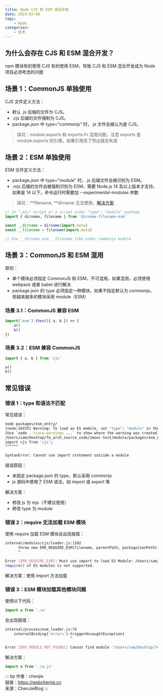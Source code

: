 ```yaml
---
title: Node CJS 和 ESM 混合开发
date: 2023-03-08
tags:
    - Node
categories:
    - 技术
---
```


## 为什么会存在 CJS 和 ESM 混合开发？

npm 模块有的使用 CJS 有的使用 ESM，导致 CJS 和 ESM 混合开发成为 Node 项目必须考虑的问题

## 场景 1：CommonJS 单独使用

CJS 文件定义方法：

-   默认 .js 后缀的文件为 CJS。
-   .cjs 后缀的文件强制为 CJS。
-   package.json 中 type="commonjs" 时，.js 文件会被认为是 CJS。

> 踩坑：module.exports 和 exports.fn 混用问题，注意 exports 是 module.exports 的引用，如果引用变了导出就会失效

## 场景 2：ESM 单独使用

ESM 文件定义方法：

-   package.json 中 type="module" 时，.js 后缀文件会被识别为 ESM。
-   .mjs 后缀的文件会被强制识别为 ESM，需要 Node.js 14 及以上版本才支持，如果是 14 以下，命令运行时需要加 --experimental-modules 参数

> 踩坑：**filename, **dirname 无法使用，[解决方案](https://www.npmjs.com/package/dirname-filename-esm)

```js
// In ".mjs" script or a script under "type": "module" package
import { dirname, filename } from 'dirname-filename-esm'

const __dirname = dirname(import.meta)
const __filename = filename(import.meta)

// Use __dirname and __filename like under commonjs module
```

## 场景 3：CommonJS 和 ESM 混用

原则：

-   单个模块必须指定 CommonJS 和 ESM，不可混用，如果混用，必须使用 webpack 或者 babel 进行解决
-   package.json 的 type 必须指定一种模块，如果不指定默认为 commonjs，但越来越多的模块采用 module（ESM）

### 场景 3.1：CommonJS 兼容 ESM

```js
import('esm').then(({ a, b }) => {
    a()
    b()
})
```

### 场景 3.2：ESM 兼容 CommonJS

```js
import { a, b } from 'cjs'

a()
b()
```

## 常见错误

### 错误 1：type 和语法不匹配

常见错误：

```bash
node packages/esm_entry/
(node:16435) Warning: To load an ES module, set "type": "module" in the package.json or use the .mjs extension.
(Use `node --trace-warnings ...` to show where the warning was created)
/Users/sam/Desktop/fe_arch_source_code/imooc-test/module/packages/esm_entry/lib/index.js:1
import cjs from 'cjs';
^^^^^^

SyntaxError: Cannot use import statement outside a module
```

错误原因：

-   未指定 package.json 的 type，默认采用 commonjs
-   js 源码中使用了 ESM 语法，如 import 或 export 等

解决方案：

-   修改 js 为 mjs（不建议使用）
-   修改 type 为 module

### 错误 2：require 无法加载 ESM 模块

使用 require 加载 ESM 模块会出现报错：

```bash
internal/modules/cjs/loader.js:1102
      throw new ERR_REQUIRE_ESM(filename, parentPath, packageJsonPath);
      ^

Error [ERR_REQUIRE_ESM]: Must use import to load ES Module: /Users/sam/Desktop/fe_arch_source_code/imooc-test/module/packages/esm/lib/index.js
require() of ES modules is not supported.
```

解决方案：使用 import 方法加载

### 错误 3：ESM 模块加载其他模块问题

使用以下代码：

```js
import a from './a'
```

会出现报错：

```bash
internal/process/esm_loader.js:74
    internalBinding('errors').triggerUncaughtException(
                              ^

Error [ERR_MODULE_NOT_FOUND]: Cannot find module '/Users/sam/Desktop/fe_arch_source_code/imooc-test/module/packages/esm/lib/a' imported from /Users/sam/Desktop/fe_arch_source_code/imooc-test/module/packages/esm/lib/index.js
```

解决方案：

```js
import a from './a.js'
```

::: tip
作者：chenjie <br/>
链接：https://webchenjie.cn <br/>
来源：ChenJieBlog
:::
